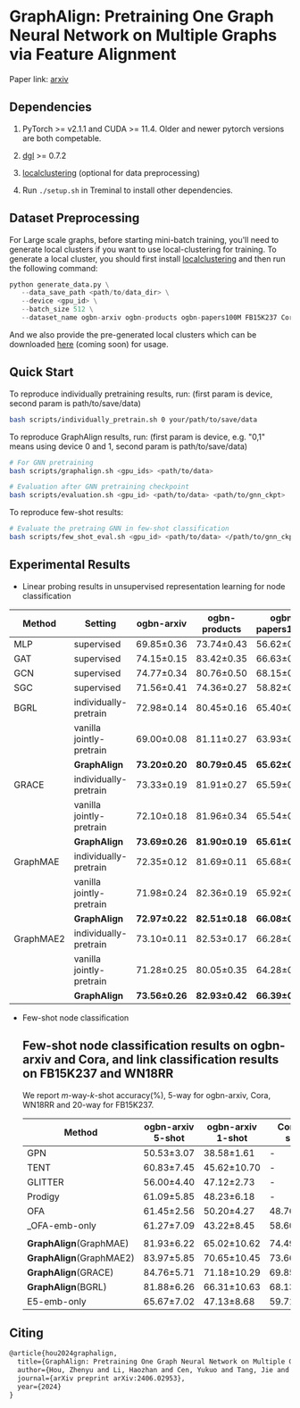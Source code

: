 # GraphAlign: Pretraining One Graph Neural Network on Multiple Graphs via Feature Alignment

Paper link: [arxiv](https://arxiv.org/abs/2406.02953)

## Dependencies

1.  PyTorch >= v2.1.1 and CUDA >= 11.4. Older and newer pytorch versions are both competable.

2. [dgl](https://www.dgl.ai/pages/start.html) >= 0.7.2

3. [localclustering](https://github.com/kfoynt/LocalGraphClustering) (optional for data preprocessing)

4. Run `./setup.sh` in Treminal to install other dependencies.

## Dataset Preprocessing

For Large scale graphs, before starting mini-batch training, you'll need to generate local clusters if you want to use local-clustering for training. To generate a local cluster, you should first install [localclustering](https://github.com/kfoynt/LocalGraphClustering) and then run the following command:

 ````python
 python generate_data.py \
 	--data_save_path <path/to/data_dir> \
 	--device <gpu_id> \
 	--batch_size 512 \
 	--dataset_name ogbn-arxiv ogbn-products ogbn-papers100M FB15K237 Cora WN18RR
 ````

And we also provide the pre-generated local clusters which can be downloaded [here](https://cloud.tsinghua.edu.cn/d/ab2d7eb8ff524554b926/) (coming soon) for usage.

## Quick Start

To reproduce individually pretraining results, run: (first param is device, second param is path/to/save/data)
```bash
bash scripts/individually_pretrain.sh 0 your/path/to/save/data
```

To reproduce GraphAlign results, run: (first param is device, e.g. "0,1" means using device 0 and 1, second param is path/to/save/data)
```bash
# For GNN pretraining
bash scripts/graphalign.sh <gpu_ids> <path/to/data>

# Evaluation after GNN pretraining checkpoint
bash scripts/evaluation.sh <gpu_id> <path/to/data> <path/to/gnn_ckpt>
```

To reproduce few-shot results:
```bash
# Evaluate the pretraing GNN in few-shot classification
bash scripts/few_shot_eval.sh <gpu_id> <path/to/data> </path/to/gnn_ckpt>
```

## Experimental Results

- Linear probing results in unsupervised representation learning for node classification

| Method    | Setting                  | ogbn-arxiv     | ogbn-products  | ogbn-papers100M | Avg. gain |
| --------- | ------------------------ | -------------- | -------------- | --------------- | --------- |
| MLP       | supervised               | 69.85±0.36     | 73.74±0.43     | 56.62±0.21      | -         |
| GAT       | supervised               | 74.15±0.15     | 83.42±0.35     | 66.63±0.23      | -         |
| GCN       | supervised               | 74.77±0.34     | 80.76±0.50     | 68.15±0.08      | -         |
| SGC       | supervised               | 71.56±0.41     | 74.36±0.27     | 58.82±0.08      | -         |
| BGRL      | individually-pretrain    | 72.98±0.14     | 80.45±0.16     | 65.40±0.23      | -         |
|           | vanilla jointly-pretrain | 69.00±0.08     | 81.11±0.27     | 63.93±0.22      | -1.60     |
|           | **GraphAlign**           | **73.20±0.20** | **80.79±0.45** | **65.62±0.14**  | **+0.26** |
| GRACE     | individually-pretrain    | 73.33±0.19     | 81.91±0.27     | 65.59±0.13      | -         |
|           | vanilla jointly-pretrain | 72.10±0.18     | 81.96±0.34     | 65.54±0.18      | -0.41     |
|           | **GraphAlign**           | **73.69±0.26** | **81.90±0.19** | **65.61±0.17**  | **+0.12** |
| GraphMAE  | individually-pretrain    | 72.35±0.12     | 81.69±0.11     | 65.68±0.28      | -         |
|           | vanilla jointly-pretrain | 71.98±0.24     | 82.36±0.19     | 65.92±0.13      | +0.18     |
|           | **GraphAlign**           | **72.97±0.22** | **82.51±0.18** | **66.08±0.18**  | **+0.61** |
| GraphMAE2 | individually-pretrain    | 73.10±0.11     | 82.53±0.17     | 66.28±0.10      | -         |
|           | vanilla jointly-pretrain | 71.28±0.25     | 80.05±0.35     | 64.28±0.33      | -2.10     |
|           | **GraphAlign**           | **73.56±0.26** | **82.93±0.42** | **66.39±0.14**  | **+0.32** |

- Few-shot node classification

  ## Few-shot node classification results on ogbn-arxiv and Cora, and link classification results on FB15K237 and WN18RR

  We report $m$-way-$k$-shot accuracy(%), 5-way for ogbn-arxiv, Cora, WN18RR and 20-way for FB15K237.

  | Method                | ogbn-arxiv 5-shot | ogbn-arxiv 1-shot | Cora 5-shot | Cora 1-shot | WN18RR 5-shot | WN18RR 1-shot | FB15K237 5-shot | FB15K237 1-shot |
  | --------------------- | ----------------- | ----------------- | ----------- | ----------- | ------------- | ------------- | --------------- | --------------- |
  | GPN                   | 50.53±3.07        | 38.58±1.61        | -           | -           | -             | -             | -               | -               |
  | TENT                  | 60.83±7.45        | 45.62±10.70       | -           | -           | -             | -             | -               | -               |
  | GLITTER               | 56.00±4.40        | 47.12±2.73        | -           | -           | -             | -             | -               | -               |
  | Prodigy               | 61.09±5.85        | 48.23±6.18        | -           | -           | -             | -             | 74.92±6.03      | 55.49±6.88      |
  | OFA                   | 61.45±2.56        | 50.20±4.27        | 48.76±2.65  | 34.04±4.10  | 46.32±4.18    | 33.86±3.41    | 82.56±1.58      | 75.39±2.86      |
  | _OFA-emb-only        | 61.27±7.09        | 43.22±8.45        | 58.60±6.72  | 40.87±8.26  | 54.87±9.73    | 39.72±9.35    | 59.11±6.95      | 43.03±7.17      |
  |     | | | | | ||||
  | **GraphAlign**(GraphMAE) | 81.93±6.22        | 65.02±10.62       | 74.49±6.43  | 55.55±9.86  | 60.19±10.31   | 45.08±10.55   | 79.92±5.54      | 63.01±7.29      |
  | **GraphAlign**(GraphMAE2) | 83.97±5.85        | 70.65±10.45       | 73.66±6.75  | 56.87±9.98  | 55.95±10.49   | 42.22±10.04   | 79.86±5.53      | 63.56±7.31      |
  | **GraphAlign**(GRACE) | 84.76±5.71        | 71.18±10.29       | 69.85±7.19  | 52.60±10.10 | 53.11±10.24   | 39.58±9.42    | 75.04±5.98      | 60.09±7.36      |
  | **GraphAlign**(BGRL)  | 81.88±6.26        | 66.31±10.63       | 68.13±6.84  | 50.19±9.49  | 51.97±10.66   | 38.72±9.77    | 77.74±5.87      | 61.48±7.44      |
  | E5-emb-only           | 65.67±7.02        | 47.13±8.68        | 59.71±6.71  | 41.58±8.11  | 56.52±9.65    | 41.53±9.36    | 58.43±6.94      | 42.06±7.11      |

## Citing

```latex
@article{hou2024graphalign,
  title={GraphAlign: Pretraining One Graph Neural Network on Multiple Graphs via Feature Alignment},
  author={Hou, Zhenyu and Li, Haozhan and Cen, Yukuo and Tang, Jie and Dong, Yuxiao},
  journal={arXiv preprint arXiv:2406.02953},
  year={2024}
}
```

